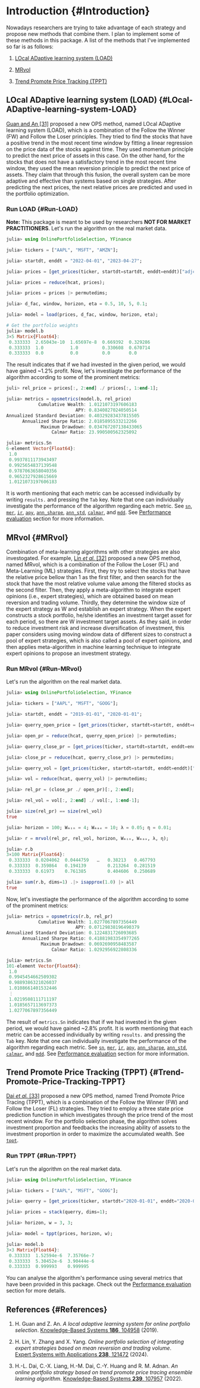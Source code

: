 
# Introduction {#Introduction}

Nowadays researchers are trying to take advantage of each strategy and propose new methods that combine them. I plan to implement some of these methods in this package. A list of the methods that I&#39;ve implemented so far is as follows:
1. [LOcal ADaptive learning system (LOAD)](/Combined#LOcal-ADaptive-learning-system-(LOAD))
  
2. [MRvol](/Combined#MRvol)
  
3. [Trend Promote Price Tracking (TPPT)](/Combined#Trend-Promote-Price-Tracking-(TPPT))
  

## LOcal ADaptive learning system (LOAD) {#LOcal-ADaptive-learning-system-LOAD}

[Guan and An [31]](/refs#GUAN2019104958) proposed a new OPS method, named LOcal ADaptive learning system (LOAD), which is a combination of the Follow the Winner (FW) and Follow the Loser principles. They tried to find the stocks that have a positive trend in the most recent time window by fitting a linear regression on the price data of the stocks against time. They used momentum principle to predict the next price of assets in this case. On the other hand, for the stocks that does not have a satisfactory trend in the most recent time window, they used the mean reversion principle to predict the next price of assets. They claim that through this fusion, the overall system can be more adaptive and effective than systems based on single strategies. After predicting the next prices, the next relative prices are predicted and used in the portfolio optimization.

### Run LOAD {#Run-LOAD}

**Note:** This package is meant to be used by researchers **NOT FOR MARKET PRACTITIONERS**. Let&#39;s run the algorithm on the real market data.

```julia
julia> using OnlinePortfolioSelection, YFinance

julia> tickers = ["AAPL", "MSFT", "AMZN"];

julia> startdt, enddt = "2022-04-01", "2023-04-27";

julia> prices = [get_prices(ticker, startdt=startdt, enddt=enddt)["adjclose"] for ticker in tickers];

julia> prices = reduce(hcat, prices);

julia> prices = prices |> permutedims;

julia> d_fac, window, horizon, eta = 0.5, 10, 5, 0.1;

julia> model = load(prices, d_fac, window, horizon, eta);

# Get the portfolio weights
julia> model.b
3×5 Matrix{Float64}:
 0.333333  2.65043e-10  1.65697e-8  0.669392  0.329286
 0.333333  1.0          1.0         0.330608  0.670714
 0.333333  0.0          0.0         0.0       0.0 
```


The result indicates that if we had invested in the given period, we would have gained ~1.2% profit. Now, let&#39;s investiagte the performance of the algorithm according to some of the prominent metrics:

```julia
juli> rel_price = prices[:, 2:end] ./ prices[:, 1:end-1];

julia> metrics = opsmetrics(model.b, rel_price)
            Cumulative Wealth: 1.0121073197606183
                          APY: 0.8340827024050514
Annualized Standard Deviation: 0.40329283437815505
      Annualized Sharpe Ratio: 2.0185895533212266
             Maximum Drawdown: 0.034767207138433065
                 Calmar Ratio: 23.990500562325092

julia> metrics.Sn
6-element Vector{Float64}:
 1.0
 0.9937811173943497
 0.9925654837139548
 0.9787063658040356
 0.9652327928615669
 1.0121073197606183
```


It is worth mentioning that each metric can be accessed individually by writing `results.` and pressing the `Tab` key. Note that one can individually investigate the performance of the algorithm regarding each metric. See [`sn`](/funcs#OnlinePortfolioSelection.sn-Union{Tuple{T},%20Tuple{AbstractMatrix{T},%20AbstractMatrix{T}}}%20where%20T<:AbstractFloat), [`mer`](/funcs#OnlinePortfolioSelection.mer-Union{Tuple{T},%20Tuple{AbstractMatrix{T},%20AbstractMatrix{T}},%20Tuple{AbstractMatrix{T},%20AbstractMatrix{T},%20T}}%20where%20T<:AbstractFloat), [`ir`](/funcs#OnlinePortfolioSelection.ir-Union{Tuple{S},%20Tuple{AbstractMatrix{S},%20AbstractMatrix{S},%20AbstractVector{S}}}%20where%20S<:AbstractFloat), [`apy`](/funcs#OnlinePortfolioSelection.apy-Union{Tuple{S},%20Tuple{AbstractFloat,%20S}}%20where%20S<:Int64), [`ann_sharpe`](/funcs#OnlinePortfolioSelection.ann_sharpe-Union{Tuple{T},%20Tuple{T,%20T,%20T}}%20where%20T<:AbstractFloat), [`ann_std`](/funcs#OnlinePortfolioSelection.ann_std-Tuple{AbstractVector{<:AbstractFloat}}), [`calmar`](/funcs#OnlinePortfolioSelection.calmar-Union{Tuple{T},%20Tuple{T,%20T}}%20where%20T<:AbstractFloat), and [`mdd`](/funcs#OnlinePortfolioSelection.mdd-Union{Tuple{AbstractVector{T}},%20Tuple{T}}%20where%20T<:AbstractFloat). See [Performance evaluation](/performance_eval#Performance-evaluation) section for more information.

## MRvol {#MRvol}

Combination of meta-learning algorithms with other strategies are also investogated. For example, [Lin _et al._ [32]](/refs#LIN2024121472) proposed a new OPS method, named MRvol, which is a combination of the Follow the Loser (FL) and Meta-Learning (ML) strategies. First, they try to select the stocks that have the relative price bellow than 1 as the first filter, and then search for the stock that have the most relative volume value among the filtered stocks as the second filter. Then, they apply a meta-algorithm to integrate expert opinions (i.e., expert strategies), which are obtained based on mean reversion and trading volume. Thirdly, they determine the window size of the expert strategy as W and establish an expert strategy. When the expert constructs a stock portfolio, he/she identifies an investment target asset for each period, so there are W investment target assets. As they said, in order to reduce investment risk and increase diversification of investment, this paper considers using moving window data of different sizes to construct a pool of expert strategies, which is also called a pool of expert opinions, and then applies meta-algorithm in machine learning technique to integrate expert opinions to propose an investment strategy.

### Run MRvol {#Run-MRvol}

Let&#39;s run the algorithm on the real market data.

```julia
julia> using OnlinePortfolioSelection, YFinance

julia> tickers = ["AAPL", "MSFT", "GOOG"];

julia> startdt, enddt = "2019-01-01", "2020-01-01";

julia> querry_open_price = [get_prices(ticker, startdt=startdt, enddt=enddt)["open"] for ticker in tickers];

julia> open_pr = reduce(hcat, querry_open_price) |> permutedims;

julia> querry_close_pr = [get_prices(ticker, startdt=startdt, enddt=enddt)["adjclose"] for ticker in tickers];

julia> close_pr = reduce(hcat, querry_close_pr) |> permutedims;

julia> querry_vol = [get_prices(ticker, startdt=startdt, enddt=enddt)["vol"] for ticker in tickers];

julia> vol = reduce(hcat, querry_vol) |> permutedims;

julia> rel_pr = (close_pr ./ open_pr)[:, 2:end];

julia> rel_vol = vol[:, 2:end] ./ vol[:, 1:end-1];

julia> size(rel_pr) == size(rel_vol)
true

julia> horizon = 100; Wₘᵢₙ = 4; Wₘₐₓ = 10; λ = 0.05; η = 0.01;

julia> r = mrvol(rel_pr, rel_vol, horizon, Wₘᵢₙ, Wₘₐₓ, λ, η);

julia> r.b
3×100 Matrix{Float64}:
 0.333333  0.0204062  0.0444759   …   0.38213   0.467793      
 0.333333  0.359864   0.194139        0.213264  0.281519
 0.333333  0.61973    0.761385        0.404606  0.250689

julia> sum(r.b, dims=1) .|> isapprox(1.0) |> all
true
```


Now, let&#39;s investiagte the performance of the algorithm according to some of the prominent metrics:

```julia
julia> metrics = opsmetrics(r.b, rel_pr)
            Cumulative Wealth: 1.0277067897356449
                          APY: 0.07129838196490379
Annualized Standard Deviation: 0.1224831726093685
      Annualized Sharpe Ratio: 0.41881983354977265
             Maximum Drawdown: 0.0692690958483587
                 Calmar Ratio: 1.0292956922808336

julia> metrics.Sn
101-element Vector{Float64}:
 1.0
 0.9945454662509302
 0.9889386321026037
 1.0108661401532446
 ⋮
 1.0219508111711197
 1.0185657113697373
 1.0277067897356449
```


The result of `metrics.Sn` indicates that if we had invested in the given period, we would have gained ~2.8% profit. It is worth mentioning that each metric can be accessed individually by writing `results.` and pressing the `Tab` key. Note that one can individually investigate the performance of the algorithm regarding each metric. See [`sn`](/funcs#OnlinePortfolioSelection.sn-Union{Tuple{T},%20Tuple{AbstractMatrix{T},%20AbstractMatrix{T}}}%20where%20T<:AbstractFloat), [`mer`](/funcs#OnlinePortfolioSelection.mer-Union{Tuple{T},%20Tuple{AbstractMatrix{T},%20AbstractMatrix{T}},%20Tuple{AbstractMatrix{T},%20AbstractMatrix{T},%20T}}%20where%20T<:AbstractFloat), [`ir`](/funcs#OnlinePortfolioSelection.ir-Union{Tuple{S},%20Tuple{AbstractMatrix{S},%20AbstractMatrix{S},%20AbstractVector{S}}}%20where%20S<:AbstractFloat), [`apy`](/funcs#OnlinePortfolioSelection.apy-Union{Tuple{S},%20Tuple{AbstractFloat,%20S}}%20where%20S<:Int64), [`ann_sharpe`](/funcs#OnlinePortfolioSelection.ann_sharpe-Union{Tuple{T},%20Tuple{T,%20T,%20T}}%20where%20T<:AbstractFloat), [`ann_std`](/funcs#OnlinePortfolioSelection.ann_std-Tuple{AbstractVector{<:AbstractFloat}}), [`calmar`](/funcs#OnlinePortfolioSelection.calmar-Union{Tuple{T},%20Tuple{T,%20T}}%20where%20T<:AbstractFloat), and [`mdd`](/funcs#OnlinePortfolioSelection.mdd-Union{Tuple{AbstractVector{T}},%20Tuple{T}}%20where%20T<:AbstractFloat). See [Performance evaluation](/performance_eval#Performance-evaluation) section for more information.

## Trend Promote Price Tracking (TPPT) {#Trend-Promote-Price-Tracking-TPPT}

[Dai _et al._ [33]](/refs#DAI2022107957) proposed a new OPS method, named Trend Promote Price Tracing (TPPT), which is a combination of the Follow the Winner (FW) and Follow the Loser (FL) strategies. They tried to employ a three state price prediction function in which investigates through the price trend of the most recent window. For the portfolio selection phase, the algorithm solves investment proportion and feedbacks the increasing ability of assets to the investment proportion in order to maximize the accumulated wealth. See [`tppt`](/funcs#OnlinePortfolioSelection.tppt).

### Run TPPT {#Run-TPPT}

Let&#39;s run the algorithm on the real market data.

```julia
julia> using OnlinePortfolioSelection, YFinance

julia> tickers = ["AAPL", "MSFT", "GOOG"];

julia> querry = [get_prices(ticker, startdt="2020-01-01", enddt="2020-01-12")["adjclose"] for ticker in tickers];

julia> prices = stack(querry, dims=1);

julia> horizon, w = 3, 3;

julia> model = tppt(prices, horizon, w);

julia> model.b
3×3 Matrix{Float64}:
 0.333333  1.52594e-6  7.35766e-7
 0.333333  5.30452e-6  3.90444e-6
 0.333333  0.999993    0.999995
```


You can analyse the algorithm&#39;s performance using several metrics that have been provided in this package. Check out the [Performance evaluation](/performance_eval#Performance-evaluation) section for more details.

## References {#References}
1. H. Guan and Z. An. _A local adaptive learning system for online portfolio selection_. [Knowledge-Based Systems **186**, 104958](https://doi.org/10.1016/j.knosys.2019.104958) (2019).
  
2. H. Lin, Y. Zhang and X. Yang. _Online portfolio selection of integrating expert strategies based on mean reversion and trading volume_. [Expert Systems with Applications **238**, 121472](https://doi.org/10.1016/j.eswa.2023.121472) (2024).
  
3. H.-L. Dai, C.-X. Liang, H.-M. Dai, C.-Y. Huang and R. M. Adnan. _An online portfolio strategy based on trend promote price tracing ensemble learning algorithm_. [Knowledge-Based Systems **239**, 107957](https://doi.org/10.1016/j.knosys.2021.107957) (2022).
  
